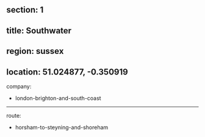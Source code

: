 section: 1
----
title: Southwater
----
region: sussex
----
location: 51.024877, -0.350919
----
company:
- london-brighton-and-south-coast
----
route:
- horsham-to-steyning-and-shoreham
